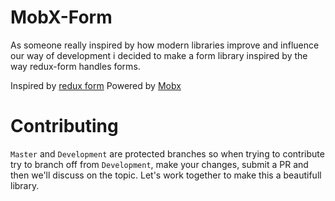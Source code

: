 # MobX-Form

As someone really inspired by how modern libraries improve and influence our way of development i decided to make a form library inspired by the way redux-form handles forms.

Inspired by [redux form](https://redux-form.com/)
Powered by [Mobx](https://mobx.js.org/)

# Contributing

`Master` and `Development` are protected branches so when trying to contribute try to branch off from `Development`, make your changes, submit a PR and then we'll discuss on the topic. Let's work together to make this a beautifull library.
